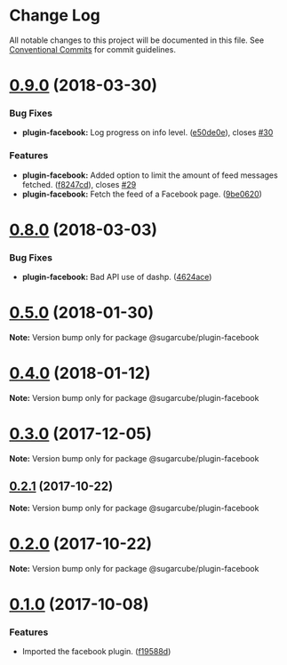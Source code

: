 # Change Log

All notable changes to this project will be documented in this file.
See [Conventional Commits](https://conventionalcommits.org) for commit guidelines.

<a name="0.9.0"></a>
# [0.9.0](https://gitlab.com/sugarcube/sugarcube/compare/v0.8.0...v0.9.0) (2018-03-30)


### Bug Fixes

* **plugin-facebook:** Log progress on info level. ([e50de0e](https://gitlab.com/sugarcube/sugarcube/commit/e50de0e)), closes [#30](https://gitlab.com/sugarcube/sugarcube/issues/30)


### Features

* **plugin-facebook:** Added option to limit the amount of feed messages fetched. ([f8247cd](https://gitlab.com/sugarcube/sugarcube/commit/f8247cd)), closes [#29](https://gitlab.com/sugarcube/sugarcube/issues/29)
* **plugin-facebook:** Fetch the feed of a Facebook page. ([9be0620](https://gitlab.com/sugarcube/sugarcube/commit/9be0620))




<a name="0.8.0"></a>
# [0.8.0](https://gitlab.com/sugarcube/sugarcube/compare/v0.7.0...v0.8.0) (2018-03-03)


### Bug Fixes

* **plugin-facebook:** Bad API use of dashp. ([4624ace](https://gitlab.com/sugarcube/sugarcube/commit/4624ace))




<a name="0.5.0"></a>
# [0.5.0](https://gitlab.com/sugarcube/sugarcube/compare/v0.4.0...v0.5.0) (2018-01-30)




**Note:** Version bump only for package @sugarcube/plugin-facebook

<a name="0.4.0"></a>
# [0.4.0](https://gitlab.com/sugarcube/sugarcube/compare/v0.3.0...v0.4.0) (2018-01-12)




**Note:** Version bump only for package @sugarcube/plugin-facebook

<a name="0.3.0"></a>
# [0.3.0](https://gitlab.com/sugarcube/sugarcube/compare/v0.1.0...v0.3.0) (2017-12-05)




**Note:** Version bump only for package @sugarcube/plugin-facebook

<a name="0.2.1"></a>
## [0.2.1](https://gitlab.com/sugarcube/sugarcube/compare/v0.2.0...v0.2.1) (2017-10-22)




**Note:** Version bump only for package @sugarcube/plugin-facebook

<a name="0.2.0"></a>
# [0.2.0](https://gitlab.com/sugarcube/sugarcube/compare/v0.1.0...v0.2.0) (2017-10-22)




**Note:** Version bump only for package @sugarcube/plugin-facebook

<a name="0.1.0"></a>
# [0.1.0](https://gitlab.com/sugarcube/sugarcube/compare/v0.0.0...v0.1.0) (2017-10-08)


### Features

* Imported the facebook plugin. ([f19588d](https://gitlab.com/sugarcube/sugarcube/commit/f19588d))
